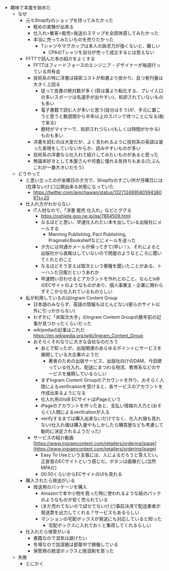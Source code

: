 - 趣味で本屋を始めた
  - なぜ
    - 元々Shopifyのショップを持ってみたかった
      - 粗めの実験が出来る
      - 仕入れ>集客>販売>発送のステップを全部体感してみたかった
      - 本当に売ってみたいものを売りたかった
        - Tシャツやマグカップは本人の訴求力が強くないと、難しい
          - CPAのTシャツを自分が売って成立するとは思えない
    - FFTTで読んだ本の紹介をよくする
      - FFTTはフィードフォースのエンジニア・デザイナーが毎週行っている共有会
      - 技術系の特に洋書は探索コストが和書より掛かり、且つ発刊量は大きく上回る
        - 従って良書の絶対数が多く(質は量より転化する、プレイ人口の多いスポーツは名選手が出やすい)、和訳されていないものも多い
        - 電子書籍で読む人が多いと思う(自分はそう)が、手元に置こうと思うと数週間から半年以上のスパンで待つことになる(船で来る)
        - 題材がマイナーで、和訳されづらい(もしくは時間がかかる)ものも多い
      - 洋書を読むのは大変だが、よく言われるように技術系の英語は凝った表現をしていないからか、読みやすいものが多い
      - 技術系の洋書なら仕入れて紹介してみたいものがあると思った
      - 無論本好きとして本屋さんや司書に憧れる気持ちもある(たぶんこれが一番大きいだろう)
  - どうやって
    - と思い立ったのが金曜日の夕方で、Shopifyのすごい所が月曜日には(在庫ないけど)公開出来る状態になっていた
      - https://twitter.com/iamchawan/status/1327124895805943808?s=20
    - 仕入れ方がわからない
      - IT人材なので、「洋書 販売 仕入れ」などとググる
        - https://oshiete.goo.ne.jp/qa/7864509.html
        - なるほどと思い、早速仕入れたい本を出している出版社にメールする
          - Manning Publishing, Pact Publishing, PragmaticBookshelfなどにメールを送った
        - 夕方には何通かメールが帰ってきて(早い！)、それによると出版社から直販はしていないので問屋のようなところに聞いてくれとのこと
        - なるほどそう言えば取次という業種を聞いたことがある、トーハンだ日販だというあれか
        - 早速問い合わせるとアカウントを作れとのこと、なんとtoBのECサイトのようなものがあり、個人事業主・企業に関わらずそこから仕入れているものらしい
    - 私が利用しているのはIngram Content Group
      - 日本語のみならず、英語の情報もほとんどない(彼らのサイト以外に引っかからない)
      - わずかに「米取次大手」のIngram Content Groupの数年前の記事が見つかったくらいだった
      - wikipediaの記事はこれだ https://en.wikipedia.org/wiki/Ingram_Content_Group
      - おそらくそれなりに大きな会社なのだろう
        - あとで知ったが、出版関連のあらゆるポイントにサービスを展開している大企業のようだ
          - 著者のための出版サービス、出版社向けのDAM、今回使っている仕入れ、配送にまつわる物流、教育系などのサービスを展開しているらしい
        - まずIngram Content Groupのアカウントを作り、おそらく人間によるverificationを受けると、各サービスのアカウントを作成出来るようになる
        - 仕入れ用のtoB ECサイトはiPageという
        - iPageのアカウントを作ったあと、支払い情報の入力と(おそらく)人間によるverifcationが入る
        - verifyするまでは購入出来ないだけでなく、仕入れ値も見れない(仕入れ値は購入量やもしかしたら購買歴なども考慮して動的に決定されるようだった)
      - サービスの紹介動画 [https://www.ingramcontent.com/retailers/ordering/ipage](https://www.ingramcontent.com/retailers/ordering/ipage)
        - Easy To Useという主張には、人によるだろうと答えたい。正直昔のECサイトという感じだ。ボタンは画像だし(当然MPAだ)
        -  00:50くらいからECサイトのUIも見れる
    - 購入されたら発送がいる
      - 発送用のパッケージを購入
        - Amazonで本や小物を買った時に使われるような紙のパックのようなものが安く売られている
        - (まだ売れてないので試せてないけど)事前決済で配送業者が発送票を出力してくれる？サービスもあるらしい
        - マンションの宅配ボックスが発送にも対応していると知った
          - 宅配ボックスに入れておくと集荷してくれるらしい
    - 仕入れたら保管がいる
      - 書籍なので湿気は避けたい
      - 冬場なので加湿器は部屋中で稼働している
      - 保管用の脱湿ボックスと脱湿剤を買った
  - 失敗
    - とにかく
